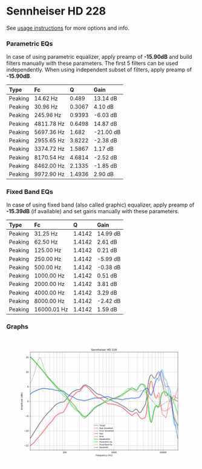 # Sennheiser HD 228
See [usage instructions](https://github.com/jaakkopasanen/AutoEq#usage) for more options and info.

### Parametric EQs
In case of using parametric equalizer, apply preamp of **-15.90dB** and build filters manually
with these parameters. The first 5 filters can be used independently.
When using independent subset of filters, apply preamp of **-15.90dB**.

| Type    | Fc         |      Q | Gain      |
|:--------|:-----------|:-------|:----------|
| Peaking | 14.62 Hz   | 0.489  | 13.14 dB  |
| Peaking | 30.96 Hz   | 0.3067 | 4.10 dB   |
| Peaking | 245.96 Hz  | 0.9393 | -6.03 dB  |
| Peaking | 4811.78 Hz | 0.6498 | 14.87 dB  |
| Peaking | 5697.36 Hz | 1.682  | -21.00 dB |
| Peaking | 2955.65 Hz | 3.8222 | -2.38 dB  |
| Peaking | 3374.72 Hz | 1.5867 | 1.17 dB   |
| Peaking | 8170.54 Hz | 4.6814 | -2.52 dB  |
| Peaking | 8462.00 Hz | 2.1335 | -1.85 dB  |
| Peaking | 9972.90 Hz | 1.4936 | 2.90 dB   |

### Fixed Band EQs
In case of using fixed band (also called graphic) equalizer, apply preamp of **-15.39dB**
(if available) and set gains manually with these parameters.

| Type    | Fc          |      Q | Gain     |
|:--------|:------------|:-------|:---------|
| Peaking | 31.25 Hz    | 1.4142 | 14.99 dB |
| Peaking | 62.50 Hz    | 1.4142 | 2.61 dB  |
| Peaking | 125.00 Hz   | 1.4142 | 0.21 dB  |
| Peaking | 250.00 Hz   | 1.4142 | -5.99 dB |
| Peaking | 500.00 Hz   | 1.4142 | -0.38 dB |
| Peaking | 1000.00 Hz  | 1.4142 | 0.51 dB  |
| Peaking | 2000.00 Hz  | 1.4142 | 3.81 dB  |
| Peaking | 4000.00 Hz  | 1.4142 | 3.29 dB  |
| Peaking | 8000.00 Hz  | 1.4142 | -2.42 dB |
| Peaking | 16000.01 Hz | 1.4142 | 1.59 dB  |

### Graphs
![](./Sennheiser%20HD%20228.png)